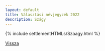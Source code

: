 ```yaml
---
layout: default
title: Választási névjegyzék 2022
description: Szágy
---
```


{% include settlementHTMLs/Szaagy.html %}

[Vissza](../)
